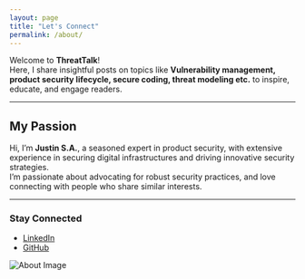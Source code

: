 ```yaml
---
layout: page
title: "Let's Connect"
permalink: /about/
---
```


Welcome to **ThreatTalk**!  
Here, I share insightful posts on topics like **Vulnerability management, product security lifecycle, secure coding, threat modeling etc.** to inspire, educate, and engage readers.

---

## My Passion

Hi, I’m **Justin S.A.**, a seasoned expert in product security, with extensive experience in securing digital infrastructures and driving innovative security strategies.  
I’m passionate about advocating for robust security practices, and love connecting with people who share similar interests.

---

### Stay Connected
- [LinkedIn](https://linkedin.com/in/sanyaoluagbetan/)
- [GitHub](https://github.com/justin-s85)

![About Image](https://via.placeholder.com/600x400) <!-- Replace with a relevant image -->


[jekyll-organization]: https://github.com/jekyll

